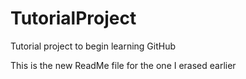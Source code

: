 # TutorialProject
Tutorial project to begin learning GitHub

This is the new ReadMe file for the one I erased earlier
